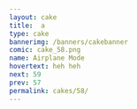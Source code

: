```yaml
---
layout: cake
title:  a
type: cake
bannerimg: /banners/cakebanner
comic: cake_58.png
name: Airplane Mode
hovertext: heh heh
next: 59
prev: 57
permalink: cakes/58/
---
```

